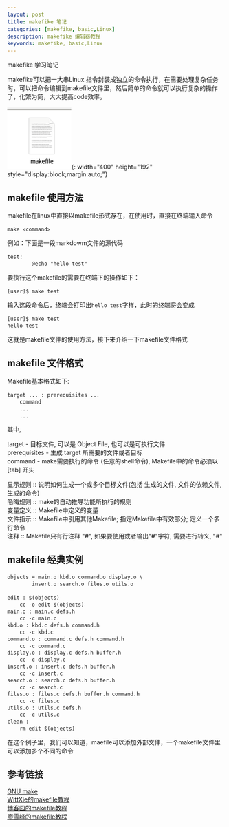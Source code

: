 ```yaml
---
layout: post
title: makefike 笔记
categories: [makefike, basic,Linux]
description: makefike 编辑器教程
keywords: makefike, basic,Linux
---
```

makefike 学习笔记

makefike可以把一大串Linux 指令封装成独立的命令执行，在需要处理复杂任务时，可以把命令编辑到makefile文件里，然后简单的命令就可以执行复杂的操作了，化繁为简，大大提高code效率。

![makefile 文件](https://raw.githubusercontent.com/Kingdomzhen/blog-photo/main/photo/makefile.png){: width="400" height="192" style="display:block;margin:auto;"}

## makefile 使用方法
makefile在linux中直接以makefile形式存在，在使用时，直接在终端输入命令  
~~~
make <command>
~~~
例如：下面是一段markdowm文件的源代码
~~~
test:
        @echo "hello test"
~~~
要执行这个makefile的需要在终端下的操作如下：
~~~
[user]$ make test
~~~
输入这段命令后，终端会打印出`hello test`字样，此时的终端将会变成
~~~
[user]$ make test
hello test
~~~
这就是makefile文件的使用方法，接下来介绍一下makefile文件格式

## makefile 文件格式
Makefile基本格式如下:
~~~
target ... : prerequisites ...
    command
    ...
    ...
~~~
其中,

target        - 目标文件, 可以是 Object File, 也可以是可执行文件  
prerequisites - 生成 target 所需要的文件或者目标  
command       - make需要执行的命令 (任意的shell命令), Makefile中的命令必须以 [tab] 开头  
 

显示规则 :: 说明如何生成一个或多个目标文件(包括 生成的文件, 文件的依赖文件, 生成的命令)  
隐晦规则 :: make的自动推导功能所执行的规则  
变量定义 :: Makefile中定义的变量  
文件指示 :: Makefile中引用其他Makefile; 指定Makefile中有效部分; 定义一个多行命令  
注释     :: Makefile只有行注释 "#", 如果要使用或者输出"#"字符, 需要进行转义, "\#"  

## makefile 经典实例
~~~
objects = main.o kbd.o command.o display.o \
		insert.o search.o files.o utils.o

edit : $(objects)
	cc -o edit $(objects)
main.o : main.c defs.h
	cc -c main.c
kbd.o : kbd.c defs.h command.h
	cc -c kbd.c
command.o : command.c defs.h command.h
	cc -c command.c
display.o : display.c defs.h buffer.h
	cc -c display.c
insert.o : insert.c defs.h buffer.h
	cc -c insert.c
search.o : search.c defs.h buffer.h
	cc -c search.c
files.o : files.c defs.h buffer.h command.h
	cc -c files.c
utils.o : utils.c defs.h
	cc -c utils.c
clean :
	rm edit $(objects)
~~~
在这个例子里，我们可以知道，maefile可以添加外部文件，一个makefile文件里可以添加多个不同的命令



## 参考链接
[GNU make](https://liaoxuefeng.com/books/makefile/makefile-basic/)  
[WittXie的makefile教程](https://www.cnblogs.com/wittxie/p/9836097.html)  
[博客园的makefile教程](https://www.cnblogs.com/wang_yb/p/3990952.html)  
[廖雪峰的makefile教程](https://liaoxuefeng.com/books/makefile/makefile-basic/)  


